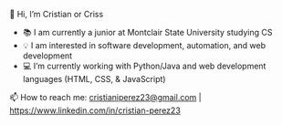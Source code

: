👋 Hi, I’m Cristian or Criss

- 📚 I am currently a junior at Montclair State University studying CS
- 💡 I am interested in software development, automation, and web development
- 💻 I’m currently working with Python/Java and web development languages (HTML, CSS, & JavaScript)

📫 How to reach me: cristianiperez23@gmail.com | https://www.linkedin.com/in/cristian-perez23
